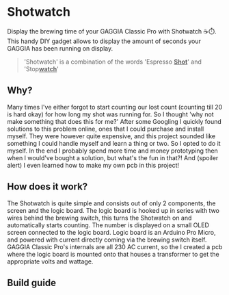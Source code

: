 # Shotwatch
Display the brewing time of your GAGGIA Classic Pro with Shotwatch ☕️⏱️. This handy DIY gadget allows to display the amount of seconds your GAGGIA has been running on display.
>'Shotwatch' is a combination of the words 'Espresso <ins>**Shot**</ins>' and 'Stop<ins>**watch**</ins>'

## Why?
Many times I've either forgot to start counting our lost count (counting till 20 is hard okay) for how long my shot was running for. So I thought 'why not make something that does this for me?' After some Googling I quickly found solutions to this problem online, ones that I could purchase and install myself. They were however quite expensive, and this project sounded like something I could handle myself and learn a thing or two. So I opted to do it myself. In the end I probably spend more time and money prototyping then when I would've bought a solution, but what's the fun in that?! And (spoiler alert) I even learned how to make my own pcb in this project!

## How does it work?
The Shotwatch is quite simple and consists out of only 2 components, the screen and the logic board. The logic board is hooked up in series with two wires behind the brewing switch, this turns the Shotwatch on and automatically starts counting. The number is displayed on a small OLED screen connected to the logic board. Logic board is an Arduino Pro Micro, and powered with current directly coming via the brewing switch itself. GAGGIA Classic Pro's internals are all 230 AC current, so the I created a pcb where the logic board is mounted onto that houses a transformer to get the appropriate volts and wattage.

## Build guide
